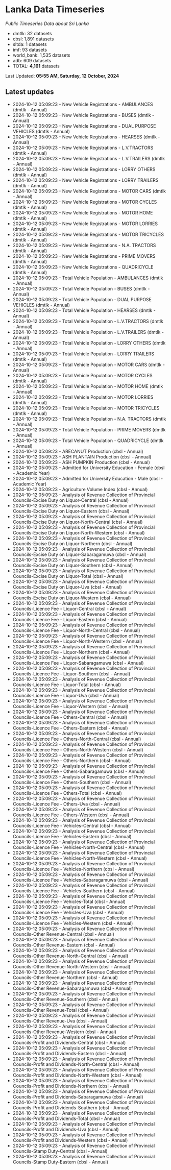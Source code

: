 # Lanka Data Timeseries
*Public Timeseries Data about Sri Lanka*

* dmtlk: 32 datasets
* cbsl: 1,891 datasets
* sltda: 1 datasets
* imf: 93 datasets
* world_bank: 1,535 datasets
* adb: 609 datasets
* TOTAL: **4,161** datasets

Last Updated: **05:55 AM, Saturday, 12 October, 2024**

## Latest updates

* 2024-10-12 05:09:23 - New Vehicle Registrations - AMBULANCES (dmtlk - Annual)
* 2024-10-12 05:09:23 - New Vehicle Registrations - BUSES (dmtlk - Annual)
* 2024-10-12 05:09:23 - New Vehicle Registrations - DUAL PURPOSE VEHICLES (dmtlk - Annual)
* 2024-10-12 05:09:23 - New Vehicle Registrations - HEARSES (dmtlk - Annual)
* 2024-10-12 05:09:23 - New Vehicle Registrations - L.V.TRACTORS (dmtlk - Annual)
* 2024-10-12 05:09:23 - New Vehicle Registrations - L.V.TRAILERS (dmtlk - Annual)
* 2024-10-12 05:09:23 - New Vehicle Registrations - LORRY OTHERS (dmtlk - Annual)
* 2024-10-12 05:09:23 - New Vehicle Registrations - LORRY TRAILERS (dmtlk - Annual)
* 2024-10-12 05:09:23 - New Vehicle Registrations - MOTOR CARS (dmtlk - Annual)
* 2024-10-12 05:09:23 - New Vehicle Registrations - MOTOR CYCLES (dmtlk - Annual)
* 2024-10-12 05:09:23 - New Vehicle Registrations - MOTOR HOME (dmtlk - Annual)
* 2024-10-12 05:09:23 - New Vehicle Registrations - MOTOR LORRIES (dmtlk - Annual)
* 2024-10-12 05:09:23 - New Vehicle Registrations - MOTOR TRICYCLES (dmtlk - Annual)
* 2024-10-12 05:09:23 - New Vehicle Registrations - N.A. TRACTORS (dmtlk - Annual)
* 2024-10-12 05:09:23 - New Vehicle Registrations - PRIME MOVERS (dmtlk - Annual)
* 2024-10-12 05:09:23 - New Vehicle Registrations - QUADRICYCLE (dmtlk - Annual)
* 2024-10-12 05:09:23 - Total Vehicle Population - AMBULANCES (dmtlk - Annual)
* 2024-10-12 05:09:23 - Total Vehicle Population - BUSES (dmtlk - Annual)
* 2024-10-12 05:09:23 - Total Vehicle Population - DUAL PURPOSE VEHICLES (dmtlk - Annual)
* 2024-10-12 05:09:23 - Total Vehicle Population - HEARSES (dmtlk - Annual)
* 2024-10-12 05:09:23 - Total Vehicle Population - L.V.TRACTORS (dmtlk - Annual)
* 2024-10-12 05:09:23 - Total Vehicle Population - L.V.TRAILERS (dmtlk - Annual)
* 2024-10-12 05:09:23 - Total Vehicle Population - LORRY OTHERS (dmtlk - Annual)
* 2024-10-12 05:09:23 - Total Vehicle Population - LORRY TRAILERS (dmtlk - Annual)
* 2024-10-12 05:09:23 - Total Vehicle Population - MOTOR CARS (dmtlk - Annual)
* 2024-10-12 05:09:23 - Total Vehicle Population - MOTOR CYCLES (dmtlk - Annual)
* 2024-10-12 05:09:23 - Total Vehicle Population - MOTOR HOME (dmtlk - Annual)
* 2024-10-12 05:09:23 - Total Vehicle Population - MOTOR LORRIES (dmtlk - Annual)
* 2024-10-12 05:09:23 - Total Vehicle Population - MOTOR TRICYCLES (dmtlk - Annual)
* 2024-10-12 05:09:23 - Total Vehicle Population - N.A. TRACTORS (dmtlk - Annual)
* 2024-10-12 05:09:23 - Total Vehicle Population - PRIME MOVERS (dmtlk - Annual)
* 2024-10-12 05:09:23 - Total Vehicle Population - QUADRICYCLE (dmtlk - Annual)
* 2024-10-12 05:09:23 - ARECANUT Production (cbsl - Annual)
* 2024-10-12 05:09:23 - ASH PLANTAIN Production (cbsl - Annual)
* 2024-10-12 05:09:23 - ASH PUMPKIN Production (cbsl - Annual)
* 2024-10-12 05:09:23 - Admitted for University Education - Female (cbsl - Academic Year)
* 2024-10-12 05:09:23 - Admitted for University Education - Male (cbsl - Academic Year)
* 2024-10-12 05:09:23 - Agriculture Volume Index (cbsl - Annual)
* 2024-10-12 05:09:23 - Analysis of Revenue Collection of Provincial Councils-Excise Duty on Liquor-Central (cbsl - Annual)
* 2024-10-12 05:09:23 - Analysis of Revenue Collection of Provincial Councils-Excise Duty on Liquor-Eastern (cbsl - Annual)
* 2024-10-12 05:09:23 - Analysis of Revenue Collection of Provincial Councils-Excise Duty on Liquor-North-Central (cbsl - Annual)
* 2024-10-12 05:09:23 - Analysis of Revenue Collection of Provincial Councils-Excise Duty on Liquor-North-Western (cbsl - Annual)
* 2024-10-12 05:09:23 - Analysis of Revenue Collection of Provincial Councils-Excise Duty on Liquor-Northern (cbsl - Annual)
* 2024-10-12 05:09:23 - Analysis of Revenue Collection of Provincial Councils-Excise Duty on Liquor-Sabaragamuwa (cbsl - Annual)
* 2024-10-12 05:09:23 - Analysis of Revenue Collection of Provincial Councils-Excise Duty on Liquor-Southern (cbsl - Annual)
* 2024-10-12 05:09:23 - Analysis of Revenue Collection of Provincial Councils-Excise Duty on Liquor-Total (cbsl - Annual)
* 2024-10-12 05:09:23 - Analysis of Revenue Collection of Provincial Councils-Excise Duty on Liquor-Uva (cbsl - Annual)
* 2024-10-12 05:09:23 - Analysis of Revenue Collection of Provincial Councils-Excise Duty on Liquor-Western (cbsl - Annual)
* 2024-10-12 05:09:23 - Analysis of Revenue Collection of Provincial Councils-Licence Fee - Liquor-Central (cbsl - Annual)
* 2024-10-12 05:09:23 - Analysis of Revenue Collection of Provincial Councils-Licence Fee - Liquor-Eastern (cbsl - Annual)
* 2024-10-12 05:09:23 - Analysis of Revenue Collection of Provincial Councils-Licence Fee - Liquor-North-Central (cbsl - Annual)
* 2024-10-12 05:09:23 - Analysis of Revenue Collection of Provincial Councils-Licence Fee - Liquor-North-Western (cbsl - Annual)
* 2024-10-12 05:09:23 - Analysis of Revenue Collection of Provincial Councils-Licence Fee - Liquor-Northern (cbsl - Annual)
* 2024-10-12 05:09:23 - Analysis of Revenue Collection of Provincial Councils-Licence Fee - Liquor-Sabaragamuwa (cbsl - Annual)
* 2024-10-12 05:09:23 - Analysis of Revenue Collection of Provincial Councils-Licence Fee - Liquor-Southern (cbsl - Annual)
* 2024-10-12 05:09:23 - Analysis of Revenue Collection of Provincial Councils-Licence Fee - Liquor-Total (cbsl - Annual)
* 2024-10-12 05:09:23 - Analysis of Revenue Collection of Provincial Councils-Licence Fee - Liquor-Uva (cbsl - Annual)
* 2024-10-12 05:09:23 - Analysis of Revenue Collection of Provincial Councils-Licence Fee - Liquor-Western (cbsl - Annual)
* 2024-10-12 05:09:23 - Analysis of Revenue Collection of Provincial Councils-Licence Fee - Others-Central (cbsl - Annual)
* 2024-10-12 05:09:23 - Analysis of Revenue Collection of Provincial Councils-Licence Fee - Others-Eastern (cbsl - Annual)
* 2024-10-12 05:09:23 - Analysis of Revenue Collection of Provincial Councils-Licence Fee - Others-North-Central (cbsl - Annual)
* 2024-10-12 05:09:23 - Analysis of Revenue Collection of Provincial Councils-Licence Fee - Others-North-Western (cbsl - Annual)
* 2024-10-12 05:09:23 - Analysis of Revenue Collection of Provincial Councils-Licence Fee - Others-Northern (cbsl - Annual)
* 2024-10-12 05:09:23 - Analysis of Revenue Collection of Provincial Councils-Licence Fee - Others-Sabaragamuwa (cbsl - Annual)
* 2024-10-12 05:09:23 - Analysis of Revenue Collection of Provincial Councils-Licence Fee - Others-Southern (cbsl - Annual)
* 2024-10-12 05:09:23 - Analysis of Revenue Collection of Provincial Councils-Licence Fee - Others-Total (cbsl - Annual)
* 2024-10-12 05:09:23 - Analysis of Revenue Collection of Provincial Councils-Licence Fee - Others-Uva (cbsl - Annual)
* 2024-10-12 05:09:23 - Analysis of Revenue Collection of Provincial Councils-Licence Fee - Others-Western (cbsl - Annual)
* 2024-10-12 05:09:23 - Analysis of Revenue Collection of Provincial Councils-Licence Fee - Vehicles-Central (cbsl - Annual)
* 2024-10-12 05:09:23 - Analysis of Revenue Collection of Provincial Councils-Licence Fee - Vehicles-Eastern (cbsl - Annual)
* 2024-10-12 05:09:23 - Analysis of Revenue Collection of Provincial Councils-Licence Fee - Vehicles-North-Central (cbsl - Annual)
* 2024-10-12 05:09:23 - Analysis of Revenue Collection of Provincial Councils-Licence Fee - Vehicles-North-Western (cbsl - Annual)
* 2024-10-12 05:09:23 - Analysis of Revenue Collection of Provincial Councils-Licence Fee - Vehicles-Northern (cbsl - Annual)
* 2024-10-12 05:09:23 - Analysis of Revenue Collection of Provincial Councils-Licence Fee - Vehicles-Sabaragamuwa (cbsl - Annual)
* 2024-10-12 05:09:23 - Analysis of Revenue Collection of Provincial Councils-Licence Fee - Vehicles-Southern (cbsl - Annual)
* 2024-10-12 05:09:23 - Analysis of Revenue Collection of Provincial Councils-Licence Fee - Vehicles-Total (cbsl - Annual)
* 2024-10-12 05:09:23 - Analysis of Revenue Collection of Provincial Councils-Licence Fee - Vehicles-Uva (cbsl - Annual)
* 2024-10-12 05:09:23 - Analysis of Revenue Collection of Provincial Councils-Licence Fee - Vehicles-Western (cbsl - Annual)
* 2024-10-12 05:09:23 - Analysis of Revenue Collection of Provincial Councils-Other Revenue-Central (cbsl - Annual)
* 2024-10-12 05:09:23 - Analysis of Revenue Collection of Provincial Councils-Other Revenue-Eastern (cbsl - Annual)
* 2024-10-12 05:09:23 - Analysis of Revenue Collection of Provincial Councils-Other Revenue-North-Central (cbsl - Annual)
* 2024-10-12 05:09:23 - Analysis of Revenue Collection of Provincial Councils-Other Revenue-North-Western (cbsl - Annual)
* 2024-10-12 05:09:23 - Analysis of Revenue Collection of Provincial Councils-Other Revenue-Northern (cbsl - Annual)
* 2024-10-12 05:09:23 - Analysis of Revenue Collection of Provincial Councils-Other Revenue-Sabaragamuwa (cbsl - Annual)
* 2024-10-12 05:09:23 - Analysis of Revenue Collection of Provincial Councils-Other Revenue-Southern (cbsl - Annual)
* 2024-10-12 05:09:23 - Analysis of Revenue Collection of Provincial Councils-Other Revenue-Total (cbsl - Annual)
* 2024-10-12 05:09:23 - Analysis of Revenue Collection of Provincial Councils-Other Revenue-Uva (cbsl - Annual)
* 2024-10-12 05:09:23 - Analysis of Revenue Collection of Provincial Councils-Other Revenue-Western (cbsl - Annual)
* 2024-10-12 05:09:23 - Analysis of Revenue Collection of Provincial Councils-Profit and Dividends-Central (cbsl - Annual)
* 2024-10-12 05:09:23 - Analysis of Revenue Collection of Provincial Councils-Profit and Dividends-Eastern (cbsl - Annual)
* 2024-10-12 05:09:23 - Analysis of Revenue Collection of Provincial Councils-Profit and Dividends-North-Central (cbsl - Annual)
* 2024-10-12 05:09:23 - Analysis of Revenue Collection of Provincial Councils-Profit and Dividends-North-Western (cbsl - Annual)
* 2024-10-12 05:09:23 - Analysis of Revenue Collection of Provincial Councils-Profit and Dividends-Northern (cbsl - Annual)
* 2024-10-12 05:09:23 - Analysis of Revenue Collection of Provincial Councils-Profit and Dividends-Sabaragamuwa (cbsl - Annual)
* 2024-10-12 05:09:23 - Analysis of Revenue Collection of Provincial Councils-Profit and Dividends-Southern (cbsl - Annual)
* 2024-10-12 05:09:23 - Analysis of Revenue Collection of Provincial Councils-Profit and Dividends-Total (cbsl - Annual)
* 2024-10-12 05:09:23 - Analysis of Revenue Collection of Provincial Councils-Profit and Dividends-Uva (cbsl - Annual)
* 2024-10-12 05:09:23 - Analysis of Revenue Collection of Provincial Councils-Profit and Dividends-Western (cbsl - Annual)
* 2024-10-12 05:09:23 - Analysis of Revenue Collection of Provincial Councils-Stamp Duty-Central (cbsl - Annual)
* 2024-10-12 05:09:23 - Analysis of Revenue Collection of Provincial Councils-Stamp Duty-Eastern (cbsl - Annual)
